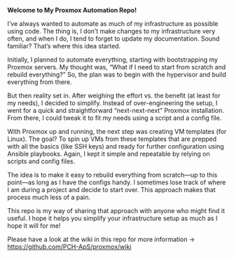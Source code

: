 **Welcome to My Proxmox Automation Repo!**

I’ve always wanted to automate as much of my infrastructure as possible using code. The thing is, I don’t make changes to my infrastructure very often, and when I do, I tend to forget to update my documentation. Sound familiar? That’s where this idea started.

Initially, I planned to automate everything, starting with bootstrapping my Proxmox servers. My thought was, “What if I need to start from scratch and rebuild everything?” So, the plan was to begin with the hypervisor and build everything from there.

But then reality set in. After weighing the effort vs. the benefit (at least for my needs), I decided to simplify. Instead of over-engineering the setup, I went for a quick and straightforward “next-next-next” Proxmox installation. From there, I could tweak it to fit my needs using a script and a config file.

With Proxmox up and running, the next step was creating VM templates (for Linux). The goal? To spin up VMs from these templates that are prepped with all the basics (like SSH keys) and ready for further configuration using Ansible playbooks. Again, I kept it simple and repeatable by relying on scripts and config files.

The idea is to make it easy to rebuild everything from scratch—up to this point—as long as I have the configs handy. I sometimes lose track of where I am during a project and decide to start over. This approach makes that process much less of a pain.

This repo is my way of sharing that approach with anyone who might find it useful. I hope it helps you simplify your infrastructure setup as much as I hope it will for me!

Please have a look at the wiki in this repo for more information -> https://github.com/PCH-ApS/proxmox/wiki
